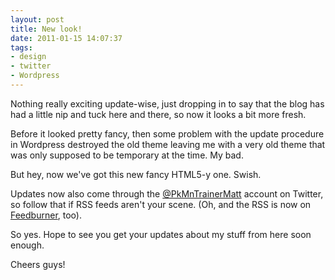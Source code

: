 ```yaml
---
layout: post
title: New look!
date: 2011-01-15 14:07:37
tags:
- design
- twitter
- Wordpress
---
```

<p>Nothing really exciting update-wise, just dropping in to say that the blog has had a little nip and tuck here and there, so now it looks a bit more fresh.</p>
<p>Before it looked pretty fancy, then some problem with the update procedure in Wordpress destroyed the old theme leaving me with a very old theme that was only supposed to be temporary at the time. My bad. </p>
<p>But hey, now we've got this new fancy HTML5-y one. Swish. </p>
<p>Updates now also come through the <a href="http://twitter.com/#!/PkMnTrainerMatt">@PkMnTrainerMatt</a> account on Twitter, so follow that if RSS feeds aren't your scene. (Oh, and the RSS is now on <a href="http://feeds.feedburner.com/mattcrouch/devblog">Feedburner</a>, too).</p>
<p>So yes. Hope to see you get your updates about my stuff from here soon enough. </p>
<p>Cheers guys!</p>
